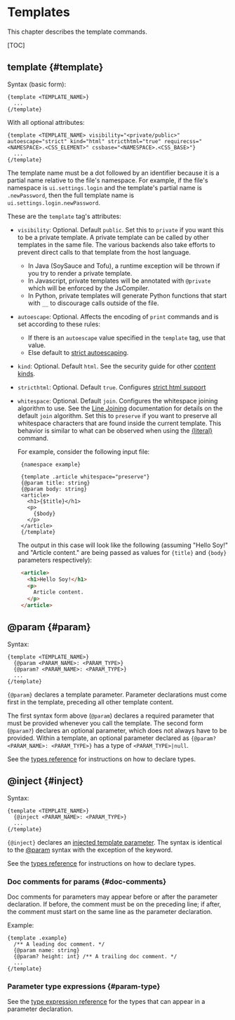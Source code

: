 # Templates


<!--#include file="commands-blurb-include.md"-->

This chapter describes the template commands.

[TOC]

## template {#template}

Syntax (basic form):

```soy
{template <TEMPLATE_NAME>}
  ...
{/template}
```

With all optional attributes:

```soy
{template <TEMPLATE_NAME> visibility="<private/public>" autoescape="strict" kind="html" stricthtml="true" requirecss="<NAMESPACE>.<CSS_ELEMENT>" cssbase="<NAMESPACE>.<CSS_BASE>"}
  ...
{/template}
```

The template name must be a dot followed by an identifier because it is a
partial name relative to the file's namespace. For example, if the file's
namespace is `ui.settings.login` and the template's partial name is
`.newPassword`, then the full template name is `ui.settings.login.newPassword`.

These are the `template` tag's attributes:

*   `visibility`: Optional. Default `public`. Set this to `private` if you want
    this to be a private template. A private template can be called by other
    templates in the same file. The various backends also take efforts to
    prevent direct calls to that template from the host language.

    *   In Java (SoySauce and Tofu), a runtime exception will be thrown if you
        try to render a private template.
    *   In Javascript, private templates will be annotated with `@private` which
        will be enforced by the JsCompiler.
    *   In Python, private templates will generate Python functions that start
        with `__` to discourage calls outside of the file.

*   `autoescape`: Optional. Affects the encoding of `print` commands and is set
    according to these rules:

    *   If there is an `autoescape` value specified in the `template` tag, use
        that value.
    *   Else default to [strict autoescaping](../dev/security.md#strict).

*   `kind`: Optional. Default `html`. See the security guide for other
    [content kinds](../dev/security.md#content_kinds).

<!--#include file="common-attributes-include.md"-->

*   `stricthtml`: Optional. Default `true`. Configures
    [strict html support](html)

*   `whitespace`: Optional. Default `join`. Configures the whitespace joining
    algorithm to use. See the [Line Joining](textual-commands##line-joining)
    documentation for details on the default `join` algorithm. Set this to
    `preserve` if you want to preserve all whitespace characters that are found
    inside the current template. This behavior is similar to what can be
    observed when using the [{literal}](textual-commands#literal) command.

    For example, consider the following input file:

    ```soy
     {namespace example}

     {template .article whitespace="preserve"}
     {@param title: string}
     {@param body: string}
     <article>
       <h1>{$title}</h1>
       <p>
         {$body}
       </p>
     </article>
     {/template}
    ```

    The output in this case will look like the following (assuming "Hello Soy!"
    and "Article content." are being passed as values for `{title}` and `{body}`
    parameters respectively):

    ```html
     <article>
       <h1>Hello Soy!</h1>
       <p>
         Article content.
       </p>
     </article>
    ```

## @param {#param}

Syntax:

```soy
{template <TEMPLATE_NAME>}
  {@param <PARAM_NAME>: <PARAM_TYPE>}
  {@param? <PARAM_NAME>: <PARAM_TYPE>}
  ...
{/template}
```

`{@param}` declares a template parameter. Parameter declarations must come first
in the template, preceding all other template content.

The first syntax form above (`@param`) declares a required parameter that must
be provided whenever you call the template. The second form (`@param?`) declares
an optional parameter, which does not always have to be provided. Within a
template, an optional parameter declared as `{@param? <PARAM_NAME>:
<PARAM_TYPE>}` has a type of `<PARAM_TYPE>|null`.

See the [types reference](types) for instructions on how to declare types.

## @inject {#inject}

Syntax:

```soy
{template <TEMPLATE_NAME>}
  {@inject <PARAM_NAME>: <PARAM_TYPE>}
  ...
{/template}
```

`{@inject}` declares an [injected template parameter](../concepts/ij-data.md).
The syntax is identical to the [@param](#param) syntax with the exception of the
keyword.

See the [types reference](types) for instructions on how to declare types.

### Doc comments for params {#doc-comments}

Doc comments for parameters may appear before or after the parameter
declaration. If before, the comment must be on the preceding line; if after, the
comment must start on the same line as the parameter declaration.

Example:

```soy
{template .example}
  /** A leading doc comment. */
  {@param name: string}
  {@param? height: int} /** A trailing doc comment. */
  ...
{/template}
```

### Parameter type expressions {#param-type}

See the [type expression reference](types) for the types that can appear in a
parameter declaration.

